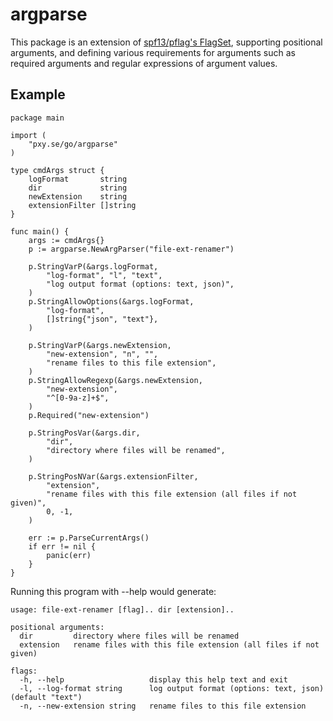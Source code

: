 <!--
SPDX-FileCopyrightText: 2024 Philip Eklöf

SPDX-License-Identifier: MIT
-->

# argparse

This package is an extension of [spf13/pflag's
FlagSet](https://pkg.go.dev/github.com/spf13/pflag#FlagSet), supporting
positional arguments, and defining various requirements for arguments such as
required arguments and regular expressions of argument values.


## Example

```
package main

import (
	"pxy.se/go/argparse"
)

type cmdArgs struct {
	logFormat       string
	dir             string
	newExtension    string
	extensionFilter []string
}

func main() {
	args := cmdArgs{}
	p := argparse.NewArgParser("file-ext-renamer")

	p.StringVarP(&args.logFormat,
		"log-format", "l", "text",
		"log output format (options: text, json)",
	)
	p.StringAllowOptions(&args.logFormat,
		"log-format",
		[]string{"json", "text"},
	)

	p.StringVarP(&args.newExtension,
		"new-extension", "n", "",
		"rename files to this file extension",
	)
	p.StringAllowRegexp(&args.newExtension,
		"new-extension",
		"^[0-9a-z]+$",
	)
	p.Required("new-extension")

	p.StringPosVar(&args.dir,
		"dir",
		"directory where files will be renamed",
	)

	p.StringPosNVar(&args.extensionFilter,
		"extension",
		"rename files with this file extension (all files if not given)",
		0, -1,
	)

	err := p.ParseCurrentArgs()
	if err != nil {
		panic(err)
	}
}
```

Running this program with --help would generate:
```
usage: file-ext-renamer [flag].. dir [extension]..

positional arguments:
  dir         directory where files will be renamed
  extension   rename files with this file extension (all files if not given)

flags:
  -h, --help                   display this help text and exit
  -l, --log-format string      log output format (options: text, json) (default "text")
  -n, --new-extension string   rename files to this file extension
```
